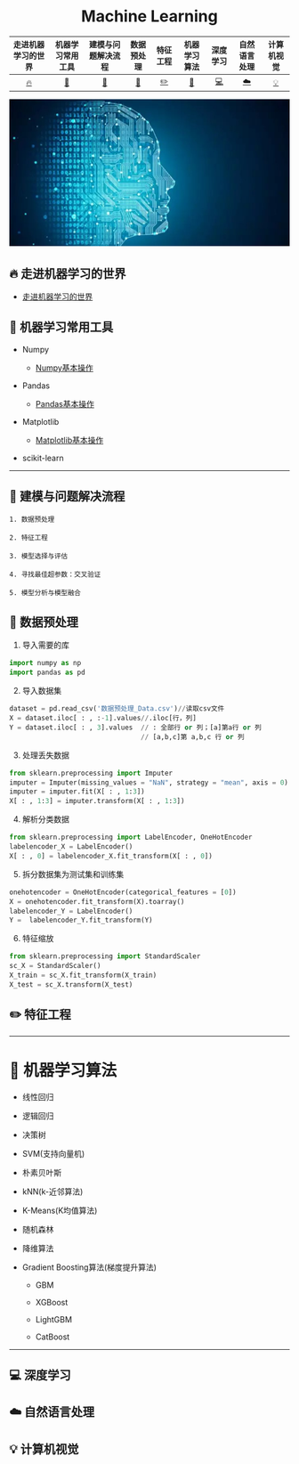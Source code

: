 <p align="center">
  <h1 align="center">Machine Learning</h1>
</p>

| 走进机器学习的世界 | 机器学习常用工具 | 建模与问题解决流程 | 数据预处理 | 特征工程 | 机器学习算法 | 深度学习 | 自然语言处理 | 计算机视觉 | 
| :--------: | :---------: | :---------: | :---------: | :---------: | :---------:| :---------: | :-------: | :-------:|
| [:fire:](#fire-走进机器学习的世界) | [:memo:](#memo-机器学习常用工具) |[:watermelon:](#watermelon-建模与问题解决流程) | [:art:](#art-数据预处理) |[:pencil2:](#pencil2-特征工程)|  [:floppy_disk:](#floppy_disk-机器学习算法)| [:computer:](#computer-深度学习)| [:cloud:](#cloud-自然语言处理)| [:bulb:](#bulb-计算机视觉)|

<p align="center">
<a>
  <img src="https://github.com/jianyongqing/Machine-Learing/blob/master/res/imgs/%E4%BA%92%E8%81%94%E7%BD%91%E5%AF%B9%E6%9C%BA%E5%99%A8%E5%AD%A6%E4%B9%A0%E7%9A%84%E6%8F%8F%E8%BF%B0.jpg"/>
 </a>
</p>

## :fire: 走进机器学习的世界

- [走进机器学习的世界](https://github.com/jianyongqing/Machine-Learing/blob/master/Notes/%E8%B5%B0%E8%BF%9B%E6%9C%BA%E5%99%A8%E5%AD%A6%E4%B9%A0%E7%9A%84%E4%B8%96%E7%95%8C/%E8%B5%B0%E8%BF%9B%E6%9C%BA%E5%99%A8%E5%AD%A6%E4%B9%A0%E7%9A%84%E4%B8%96%E7%95%8C.md)

## :memo: 机器学习常用工具

- Numpy

  - [Numpy基本操作](https://github.com/jianyongqing/Machine-Learing/blob/master/Notes/%E6%9C%BA%E5%99%A8%E5%AD%A6%E4%B9%A0%E5%B8%B8%E7%94%A8%E5%B7%A5%E5%85%B7/Numpy%E5%9F%BA%E6%9C%AC%E6%93%8D%E4%BD%9C.md)

- Pandas

  - [Pandas基本操作](https://github.com/jianyongqing/Machine-Learing/blob/master/Notes/%E6%9C%BA%E5%99%A8%E5%AD%A6%E4%B9%A0%E5%B8%B8%E7%94%A8%E5%B7%A5%E5%85%B7/Pandas%E5%9F%BA%E6%9C%AC%E6%93%8D%E4%BD%9C.md)

- Matplotlib

  - [Matplotlib基本操作](https://github.com/jianyongqing/Machine-Learing/blob/master/Notes/%E6%9C%BA%E5%99%A8%E5%AD%A6%E4%B9%A0%E5%B8%B8%E7%94%A8%E5%B7%A5%E5%85%B7/Matplotlib%E5%9F%BA%E6%9C%AC%E6%93%8D%E4%BD%9C.md)

- scikit-learn

----------------------------------------------------------------------------------------------------------------------------------------

## :watermelon: 建模与问题解决流程

    1. 数据预处理
    
    2. 特征工程
    
    3. 模型选择与评估
    
    4. 寻找最佳超参数：交叉验证
    
    5. 模型分析与模型融合

## :art: 数据预处理

1. 导入需要的库
```Python
import numpy as np
import pandas as pd
```
2. 导入数据集
```python
dataset = pd.read_csv('数据预处理_Data.csv')//读取csv文件
X = dataset.iloc[ : , :-1].values//.iloc[行，列]
Y = dataset.iloc[ : , 3].values  // : 全部行 or 列；[a]第a行 or 列
                                 // [a,b,c]第 a,b,c 行 or 列
```
3. 处理丢失数据
```python
from sklearn.preprocessing import Imputer
imputer = Imputer(missing_values = "NaN", strategy = "mean", axis = 0)
imputer = imputer.fit(X[ : , 1:3])
X[ : , 1:3] = imputer.transform(X[ : , 1:3])
```
4. 解析分类数据
```python
from sklearn.preprocessing import LabelEncoder, OneHotEncoder
labelencoder_X = LabelEncoder()
X[ : , 0] = labelencoder_X.fit_transform(X[ : , 0])
```
5. 拆分数据集为测试集和训练集
```python
onehotencoder = OneHotEncoder(categorical_features = [0])
X = onehotencoder.fit_transform(X).toarray()
labelencoder_Y = LabelEncoder()
Y =  labelencoder_Y.fit_transform(Y)
```
6. 特征缩放
```python
from sklearn.preprocessing import StandardScaler
sc_X = StandardScaler()
X_train = sc_X.fit_transform(X_train)
X_test = sc_X.transform(X_test)
```

## :pencil2: 特征工程

----------

# :floppy_disk: 机器学习算法

- 线性回归

- 逻辑回归

- 决策树

- SVM(支持向量机)

- 朴素贝叶斯

- kNN(k-近邻算法)

- K-Means(K均值算法)

- 随机森林

- 降维算法

- Gradient Boosting算法(梯度提升算法)

  - GBM

  - XGBoost

  - LightGBM

  - CatBoost

----------------------------------------------------------------------------------------------------------------------------------------

## :computer: 深度学习

## :cloud: 自然语言处理

## :bulb: 计算机视觉 


